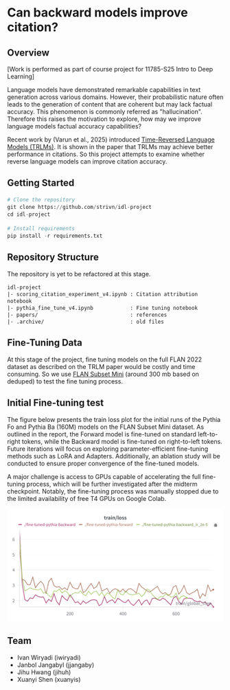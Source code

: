 # Can backward models improve citation?


## Overview

[Work is performed as part of course project for 11785-S25 Intro to Deep Learning]

Language models have demonstrated remarkable capabilities in text generation across various domains. However, their probabilistic nature often leads to the generation of content that are coherent but may lack factual accuracy. This phenomenon is commonly referred as "hallucination". Therefore this raises the motivation to explore, how may we improve language models factual accuracy capabilities?

Recent work by (Varun et al., 2025) introduced [Time-Reversed Language Models (TRLMs)](papers/TRLM_2412.02626.pdf). It is shown in the paper that TRLMs may achieve better performance in citations. So this project attempts to examine whether reverse language models can improve citation accuracy.


## Getting Started
```python
# Clone the repository
git clone https://github.com/strivn/idl-project
cd idl-project

# Install requirements
pip install -r requirements.txt
```

## Repository Structure
The repository is yet to be refactored at this stage.
```
idl-project
|- scoring_citation_experiment_v4.ipynb : Citation attribution notebook
|- pythia_fine_tune_v4.ipynb            : Fine tuning notebook
|- papers/                              : references
|- .archive/                            : old files
```


## Fine-Tuning Data

At this stage of the project, fine tuning models on the full FLAN 2022 dataset as described on the TRLM paper would be costly and time consuming. So we use [FLAN Subset Mini](https://huggingface.co/datasets/pszemraj/flan-subsets-mini) (around 300 mb based on deduped) to test the fine tuning process.

## Initial Fine-tuning test
The figure below presents the train loss plot for the initial runs of the Pythia Fo and Pythia Ba (160M) models on the FLAN Subset Mini dataset. As outlined in the report, the Forward model is fine-tuned on standard left-to-right tokens, while the Backward model is fine-tuned on right-to-left tokens. Future iterations will focus on exploring parameter-efficient fine-tuning methods such as LoRA and Adapters. Additionally, an ablation study will be conducted to ensure proper convergence of the fine-tuned models.

A major challenge is access to GPUs capable of accelerating the full fine-tuning process, which will be further investigated after the midterm checkpoint. Notably, the fine-tuning process was manually stopped due to the limited availability of free T4 GPUs on Google Colab.

![Training Loss](https://raw.githubusercontent.com/strivn/idl-project/main/W%26B%20Chart%203_17_2025,%2012_51_33%20AM.png)


## Team
- Ivan Wiryadi (iwiryadi)
- Janbol Jangabyl (jjangaby)
- Jihu Hwang (jihuh)
- Xuanyi Shen (xuanyis)
